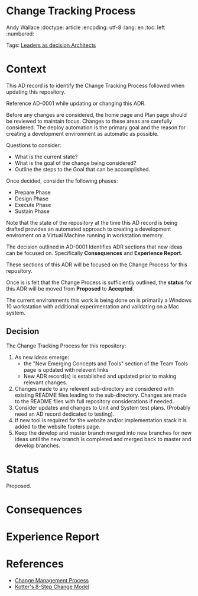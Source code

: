 # Change Tracking Process
Andy Wallace
:doctype: article
:encoding: utf-8
:lang: en
:toc: left
:numbered:

Tags: [Leaders as decision Architects](https://hbr.org/2015/05/leaders-as-decision-architects)

# Context

This AD record is to identify the Change Tracking Process followed when updating this repository.

Reference AD-0001 while updating or changing this ADR.

Before any changes are considered, the home page and Plan page should be reviewed to maintain focus. Changes to these areas are carefully considered. The deploy automation is the primary goal and the reason for creating a development environment as automatic as possible.

Questions to consider:
* What is the current state?
* What is the goal of the change being considered?
* Outline the steps to the Goal that can be accomplished.

Once decided, consider the following phases:
* Prepare Phase
* Design Phase
* Execute Phase
* Sustain Phase

Note that the state of the repository at the time this AD record is being drafted provides an automated approach to creating a development enviroment on a Virtual Machine running in workstation memory.

The decision outlined in AD-0001 Identifies ADR sections that new ideas can be focused on. Specifically **Consequences** and **Experience Report**.

These sections of this ADR will be focused on the Change Process for this repository.

Once is is felt that the Change Process is sufficiently outlined, the **status** for this ADR will be moved from **Proposed** to **Accepted**.

The current environments this work is being done on is primarily a Windows 10 workstation with additional experimentation and validating on a Mac system.

## Decision

The Change Tracking Process for this repository:

1. As new ideas emerge:
    - the "New Emerging Concepts and Tools" section of the Team Tools page is updated with relevent links
    - New ADR record(s) is established and updated prior to making relevant changes.
2. Changes made to any relevent sub-directory are considered with existing README files leading to the sub-directory. Changes are made to the README files with full repository considerations if needed.
3. Consider updates and changes to Unit and System test plans. (Probably need an AD record dedicated to testing).
4. If new tool is required for the website and/or implementation stack it is added to the website footers page.
5. Keep the develop and master branch merged into new branches for new ideas until the new branch is completed and merged back to master and develop branches.

# Status
Proposed.

# Consequences


# Experience Report

# References
* [Change Management Process](https://www.educational-business-articles.com/change-management-process/) 
* [Kotter's 8-Step Change Model](https://www.mindtools.com/pages/article/newPPM_82.htm)

